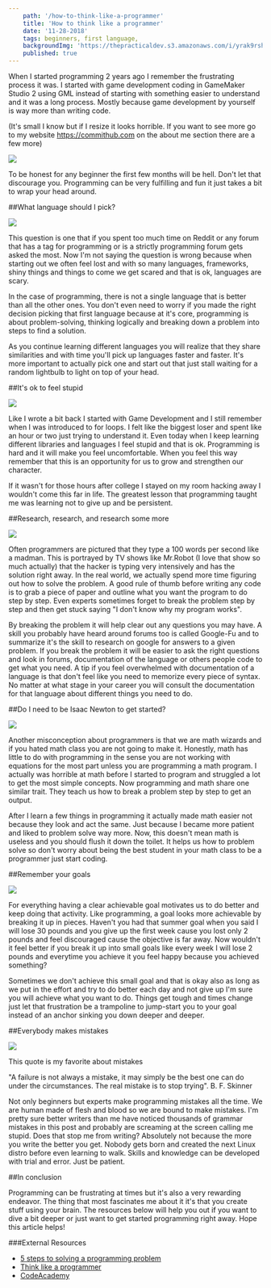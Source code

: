 ```yaml
---
    path: '/how-to-think-like-a-programmer'
    title: 'How to think like a programmer'
    date: '11-28-2018'
    tags: beginners, first language,
    backgroundImg: 'https://thepracticaldev.s3.amazonaws.com/i/yrak9rsh94g6s5vlbvap.jpg'
    published: true
---
```


When I started programming 2 years ago I remember the frustrating process it was. I started with game development coding in GameMaker Studio 2 using GML instead of starting with something easier to understand and it was a long process. Mostly because game development by yourself is way more than writing code.

(It's small I know but if I resize it looks horrible. If you want to see more go to my website https://commithub.com on the about me section there are a few more)

<img src='https://thepracticaldev.s3.amazonaws.com/i/prr352jewtyvsyvh0f6x.png'>

To be honest for any beginner the first few months will be hell. Don't let that discourage you. Programming can be very fulfilling and fun it just takes a bit to wrap your head around. 

##What language should I pick?

<img src='https://thepracticaldev.s3.amazonaws.com/i/yem4xrz5dhmucew0z8jw.png'>

This question is one that if you spent too much time on Reddit or any forum that has a tag for programming or is a strictly programming forum gets asked the most. Now I'm not saying the question is wrong because when starting out we often feel lost and with so many languages, frameworks, shiny things and things to come we get scared and that is ok, languages are scary. 

In the case of programming, there is not a single language that is better than all the other ones. You don't even need to worry if you made the right decision picking that first language because at it's core, programming is about problem-solving, thinking logically and breaking down a problem into steps to find a solution.

As you continue learning different languages you will realize that they share similarities and with time you'll pick up languages faster and faster. It's more important to actually pick one and start out that just stall waiting for a random lightbulb to light on top of your head.

##It's ok to feel stupid

<img src='https://thepracticaldev.s3.amazonaws.com/i/scd9fhy0sxke1d2pr8gy.jpg'>

Like I wrote a bit back I started with Game Development and I still remember when I was introduced to for loops. I felt like the biggest loser and spent like an hour or two just trying to understand it. Even today when I keep learning different libraries and languages I feel stupid and that is ok. Programming is hard and it will make you feel uncomfortable. When you feel this way remember that this is an opportunity for us to grow and strengthen our character.

If it wasn't for those hours after college I stayed on my room hacking away I wouldn't come this far in life. The greatest lesson that programming taught me was learning not to give up and be persistent. 

##Research, research, and research some more

<img src='https://thepracticaldev.s3.amazonaws.com/i/59v20axl54a237zpkatp.gif'>

Often programmers are pictured that they type a 100 words per second like a madman. This is portrayed by TV shows like Mr.Robot (I love that show so much actually) that the hacker is typing very intensively and has the solution right away. In the real world, we actually spend more time figuring out how to solve the problem. A good rule of thumb before writing any code is to grab a piece of paper and outline what you want the program to do step by step. Even experts sometimes forget to break the problem step by step and then get stuck saying "I don't know why my program works". 

By breaking the problem it will help clear out any questions you may have. A skill you probably have heard around forums too is called Google-Fu and to summarize it's the skill to research on google for answers to a given problem. If you break the problem it will be easier to ask the right questions and look in forums, documentation of the language or others people code to get what you need. A tip if you feel overwhelmed with documentation of a language is that don't feel like you need to memorize every piece of syntax. No matter at what stage in your career you will consult the documentation for that language about different things you need to do.

##Do I need to be Isaac Newton to get started?

<img src='https://thepracticaldev.s3.amazonaws.com/i/gnelsckbjcw8nozelxsf.gif'>

Another misconception about programmers is that we are math wizards and if you hated math class you are not going to make it. Honestly, math has little to do with programming in the sense you are not working with equations for the most part unless you are programming a math program. I actually was horrible at math before I started to program and struggled a lot to get the most simple concepts. Now programming and math share one similar trait. They teach us how to break a problem step by step to get an output. 

After I learn a few things in programming it actually made math easier not because they look and act the same. Just because I became more patient and liked to problem solve way more. Now, this doesn't mean math is useless and you should flush it down the toilet. It helps us how to problem solve so don't worry about being the best student in your math class to be a programmer just start coding.

##Remember your goals

<img src='https://thepracticaldev.s3.amazonaws.com/i/p17rplk3mkplr82x2awx.jpg'>

For everything having a clear achievable goal motivates us to do better and keep doing that activity. Like programming, a goal looks more achievable by breaking it up in pieces. Haven't you had that summer goal when you said I will lose 30 pounds and you give up the first week cause you lost only 2 pounds and feel discouraged cause the objective is far away. Now wouldn't it feel better if you break it up into small goals like every week I will lose 2 pounds and everytime you achieve it you feel happy because you achieved something? 

Sometimes we don't achieve this small goal and that is okay also as long as we put in the effort and try to do better each day and not give up I'm sure you will achieve what you want to do. Things get tough and times change just let that frustration be a trampoline to jump-start you to your goal instead of an anchor sinking you down deeper and deeper. 

##Everybody makes mistakes

<img src='https://thepracticaldev.s3.amazonaws.com/i/71tlegnd2suwr6x623d4.jpg'>

This quote is my favorite about mistakes

"A failure is not always a mistake, it may simply be the best one can do under the circumstances. The real mistake is to stop trying". B. F. Skinner

Not only beginners but experts make programming mistakes all the time. We are human made of flesh and blood so we are bound to make mistakes. I'm pretty sure better writers than me have noticed thousands of grammar mistakes in this post and probably are screaming at the screen calling me stupid. Does that stop me from writing? Absolutely not because the more you write the better you get. Nobody gets born and created the next Linux distro before even learning to walk. Skills and knowledge can be developed with trial and error. Just be patient.

##In conclusion

Programming can be frustrating at times but it's also a very rewarding endeavor. The thing that most fascinates me about it it's that you create stuff using your brain. The resources below will help you out if you want to dive a bit deeper or just want to get started programming right away. Hope this article helps!


###External Resources
<ul>
    <li><a href="https://dev.to/aprietof/5-steps-to-solving-programming-problems--502d">5 steps to solving a programming problem</a></li>
    <li><a href='https://zapier.com/blog/think-like-a-programmer/'>Think like a programmer</a></li>
    <li><a href='https://www.codecademy.com/'>CodeAcademy</a></li>
</ul>